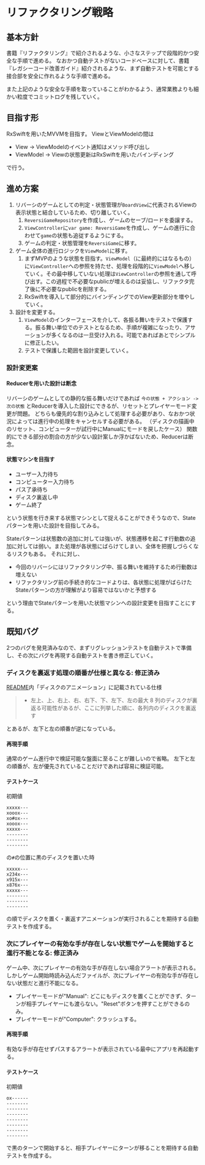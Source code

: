 # リファクタリング戦略
## 基本方針
書籍『リファクタリング』で紹介されるような、小さなステップで段階的かつ安全な手順で進める。
なおかつ自動テストがないコードベースに対して、書籍『レガシーコード改善ガイド』紹介されるような、まず自動テストを可能とする接合部を安全に作れるような手順で進める。

また上記のような安全な手順を取っていることがわかるよう、通常業務よりも細かい粒度でコミットログを残していく。

## 目指す形
RxSwiftを用いたMVVMを目指す。
ViewとViewModelの間は
- View -> ViewModelのイベント通知はメソッド呼び出し
- ViewModel -> Viewの状態更新はRxSwiftを用いたバインディング

で行う。

## 進め方案
1. リバーシのゲームとしての判定・状態管理が`BoardView`に代表されるViewの表示状態と結合しているため、切り離していく。
     1. `ReversiGameRepository`を作成し、ゲームのセーブ/ロードを委譲する。
     1. `ViewController`に`var game: ReversiGame`を作成し、ゲームの進行に合わせて`game`の状態も追従するようにする。
     1. ゲームの判定・状態管理を`ReversiGame`に移す。
1. ゲーム全体の進行ロジックを`ViewModel`に移す。
    1. まずMVPのような状態を目指す。`ViewModel`（に最終的にはなるもの）に`ViewController`への参照を持たせ、処理を段階的に`ViewModel`へ移していく。その最中移していない処理は`ViewController`の参照を通して呼び出す。この過程で不必要なpublicが増えるのは妥協し、リファクタ完了後に不必要なpublicを削除する。
    1. RxSwiftを導入して部分的にバインディングでのView更新部分を増やしていく。
1. 設計を変更する。
    1. `ViewModel`のインターフェースを介して、各振る舞いをテストで保護する。振る舞い単位でのテストとなるため、手順が複雑になったり、アサーションが多くなるのは一旦受け入れる。可能であればあとでシンプルに修正したい。
    1. テストで保護した範囲を設計変更していく。

### 設計変更案
#### Reducerを用いた設計は断念
リバーシのゲームとしての静的な振る舞いだけであれば
`今の状態 + アクション -> 次の状態`
とReducerを導入した設計にできるが、リセットとプレイヤーモード変更が問題。
どちらも優先的な割り込みとして処理する必要があり、なおかつ状況によっては進行中の処理をキャンセルする必要がある。
（ディスクの描画中のリセット、コンピューターが試行中にManualにモードを戻したケース）
関数的にできる部分の割合の方が少ない設計案しか浮かばないため、Reducerは断念。

#### 状態マシンを目指す
- ユーザー入力待ち
- コンピューター入力待ち
- パス了承待ち
- ディスク裏返し中
- ゲーム終了

という状態を行き来する状態マシンとして捉えることができそうなので、Stateパターンを用いた設計を目指してみる。

Stateパターンは状態数の追加に対しては強いが、状態遷移を起こす行動数の追加に対しては弱い。また処理が各状態にばらけてしまい、全体を把握しづらくなるリスクもある。
それに対し、
- 今回のリバーシにはリファクタリング中、振る舞いを維持するため行動数は増えない
- リファクタリング前の手続き的なコードよりは、各状態に処理がばらけたStateパターンの方が理解がより容易ではないかと予想する

という理由でStateパターンを用いた状態マシンへの設計変更を目指すことにする。

## 既知バグ
2つのバグを発見済みなので、まずリグレッションテストを自動テストで準備し、その次にバグを再現する自動テストを書き修正していく。

### ディスクを裏返す処理の順番が仕様と異なる: 修正済み
[README](README.md)内「ディスクのアニメーション」に記載されている仕様
> - 左上、上、右上、右、右下、下、左下、左の最大 8 列のディスクが裏返る可能性があるが、ここに列挙した順に、各列内のディスクを裏返す

とあるが、左下と左の順番が逆になっている。

#### 再現手順
通常のゲーム進行中で検証可能な盤面に至ることが難しいので省略。
左下と左の順番が、左が優先されていることだけであれば容易に検証可能。

#### テストケース
初期値
```
xxxxx---
xooox---
xo#ox---
xooox---
xxxxx---
--------
--------
--------
```
の`#`の位置に黒のディスクを置いた時
```
xxxxx---
x234x---
x915x---
x876x---
xxxxx---
--------
--------
--------
```
の順でディスクを置く・裏返すアニメーションが実行されることを期待する自動テストを作成する。

### 次にプレイヤーの有効な手が存在しない状態でゲームを開始すると進行不能となる: 修正済み
ゲーム中、次にプレイヤーの有効な手が存在しない場合アラートが表示される。
しかしゲーム開始時読み込んだファイルが、次にプレイヤーの有効な手が存在しない状態だと進行不能になる。
- プレイヤーモードが"Manual": どこにもディスクを置くことができず、ターンが相手プレイヤーにも渡らない。"Reset"ボタンを押すことができるのみ。
- プレイヤーモードが"Computer": クラッシュする。

#### 再現手順
有効な手が存在せずパスするアラートが表示されている最中にアプリを再起動する。

#### テストケース
初期値
```
ox------
--------
--------
--------
--------
--------
--------
--------
```
で黒のターンで開始すると、相手プレイヤーにターンが移ることを期待する自動テストを作成する。
